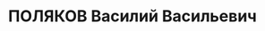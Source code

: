 ---
title: ПОЛЯКОВ Василий Васильевич
description: '1893\tродился в селе Людинове Брянской губернии\t

  18.11.1937\tрасстрелян в Киеве\t

  1909\tчлен РСДРП\t

  1917 - \tна партийной, государственной работе (Брянская, Харьковская губерния)\t

  14.12.1921 - 27.5.1937\tчлен ЦК КП(б) Украины\t1921-VI  1923-VII  1924-VIII  1925-IX 
  1927-X  1930-XI  1934-XII

  10.1922 - \tпредседатель Правления Южного машиностроительного треста\t

  10.4.1923 - 12.5.1924\tкандидат в члены Организационного бюро ЦК КП(б) Украины\t

  17.5.1924 - 6.1934\tчлен Организационного бюро ЦК КП(б) Украины\t

  9.1930 - 1933\tнародный комиссар юстиции Украинской ССР\t

  9.1930 - 1933\tГенеральный прокурор Украинской ССР\t\t\t

  1.1935 - 1937\tнародный комиссар коммунального хозяйства Украинской ССР\t

   - 9.1937\tпостоянный представитель СНК Украинской ССР при СНК СССР\t

  3.6 - 26.9.1937\tкандидат в члены ЦК КП(б) Украины\t

  сен.37\tарестован'
---